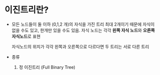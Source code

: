 # 이진트리란?

* 모든 노드들이 둘 이하 (0,1,2 개)의 자식을 가진 트리
	최대 2개이기 때문에 자식이 없을 수도 있고, 한개만 있을 수도 있음.
	자식 노드는 각각 **왼쪽 자식 노드**와 **오른쪽 자식노드**로 표현
	
	자식노드의 위치가 각각 왼쪽과 오른쪽으로 다르다면 두 트리는 서로 다른 트리

* 종류
	1) 정 이진트리 (Full Binary Tree)
		
